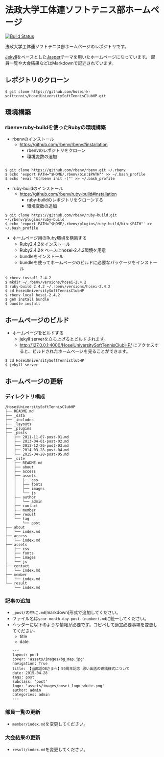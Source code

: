 # 法政大学工体連ソフトテニス部ホームページ

[![Build Status](https://travis-ci.org/hosei-k-softtennis/HoseiUniversitySoftTennisClubHP.svg?branch=master)](https://travis-ci.org/hosei-k-softtennis/HoseiUniversitySoftTennisClubHP)

法政大学工体連ソフトテニス部ホームページのレポジトリです。

[Jekyll](https://jekyllrb-ja.github.io/)をベースとした[Jasper](https://github.com/myjekyll/jasper)テーマを用いたホームページになっています。
部員一覧や大会結果などはMarkdownで記述されています。

## レポジトリのクローン

```shell
$ git clone https://github.com/hosei-k-softtennis/HoseiUniversitySoftTennisClubHP.git
```

## 環境構築
### rbenv+ruby-buildを使ったRubyの環境構築

- rbenvのインストール
  - https://github.com/rbenv/rbenv#installation
    - rbenvのレポジトリをクローン
    - 環境変数の追加

``` shell

$ git clone https://github.com/rbenv/rbenv.git ~/.rbenv
$ echo 'export PATH="$HOME/.rbenv/bin:$PATH"' >> ~/.bash_profile
$ echo 'eval "$(rbenv init -)"' >> ~/.bash_profile
```

- ruby-buildのインストール
  - https://github.com/rbenv/ruby-build#installation
    - ruby-buildのレポジトリをクローンする
    - 環境変数の追加
  
``` shell
$ git clone https://github.com/rbenv/ruby-build.git ~/.rbenv/plugins/ruby-build
$ echo 'export PATH="$HOME/.rbenv/plugins/ruby-build/bin:$PATH"' >> ~/.bash_profile
```

- ホームページ用のRuby環境を構築する
  - Ruby2.4.2をインストール
  - Ruby2.4.2をベースにhosei-2.4.2環境を用意
  - bundleをインストール
  - bundleを使ってホームページのビルドに必要なパッケージをインストール
  
``` shell
$ rbenv install 2.4.2
$ mkdir ~/.rbenv/versions/hosei-2.4.2
$ ruby-build 2.4.2 ~/.rbenv/versions/hosei-2.4.2
$ cd HoseiUniversitySoftTennisClubHP
$ rbenv local hosei-2.4.2
$ gem install bundle
$ bundle install
```

## ホームページのビルド

- ホームページをビルドする
  - jekyll serverを立ち上げるとビルドされます。
  - http://127.0.0.1:4000/HoseiUniversitySoftTennisClubHP/ にアクセスすると、ビルドされたホームページを見ることができます。
  
``` shell
$ cd HoseiUniversitySoftTennisClubHP
$ jekyll server
```

## ホームページの更新
### ディレクトリ構成

```
/HoseiUniversitySoftTennisClubHP
├── README.md
├── _data
├── _includes
├── _layouts
├── _plugins
├── _posts
│   ├── 2011-11-07-post-01.md
│   ├── 2013-04-01-post-02.md
│   ├── 2013-12-26-post-03.md
│   ├── 2014-03-28-post-04.md
│   └── 2015-04-28-post-05.md
├── _site
│   ├── README.md
│   ├── about
│   ├── access
│   ├── assets
│   │   ├── css
│   │   ├── fonts
│   │   ├── images
│   │   └── js
│   ├── author
│   │   └── admin
│   ├── contact
│   ├── member
│   ├── result
│   └── tag
│       └── post
├── about
│   └── index.md
├── access
│   └── index.md
├── assets
│   ├── css
│   ├── fonts
│   ├── images
│   └── js
├── contact
│   └── index.md
├── member
│   └── index.md
└── result
    └── index.md
```

### 記事の追加

- `_post/`の中に`.md`(markdown)形式で追加してください。
- ファイル名は`year-month-day-post-(number).md`に統一してください。
- ヘッダーに以下のような情報が必要です。コピペして適宜必要事項を変更してください。
  - title
  - date
  ```
  ---
  layout: post
  cover: 'assets/images/bg_map.jpg'
  navigation: True
  title: 【当部活OBさまへ】50周年記念 思い出話の寄稿様式について
  date: 2015-04-28
  tags: post
  subclass: 'post'
  logo: 'assets/images/hosei_logo_white.png'
  author: admin
  categories: admin
  ---
  ```
  
### 部員一覧の更新

- `member/index.md`を変更してください。

### 大会結果の更新

- `result/index.md`を変更してください。

